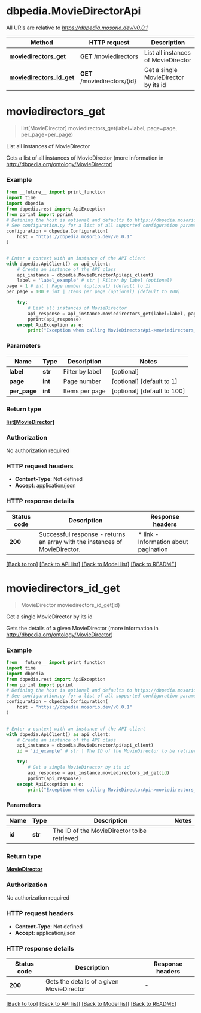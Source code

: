 # dbpedia.MovieDirectorApi

All URIs are relative to *https://dbpedia.mosorio.dev/v0.0.1*

Method | HTTP request | Description
------------- | ------------- | -------------
[**moviedirectors_get**](MovieDirectorApi.md#moviedirectors_get) | **GET** /moviedirectors | List all instances of MovieDirector
[**moviedirectors_id_get**](MovieDirectorApi.md#moviedirectors_id_get) | **GET** /moviedirectors/{id} | Get a single MovieDirector by its id


# **moviedirectors_get**
> list[MovieDirector] moviedirectors_get(label=label, page=page, per_page=per_page)

List all instances of MovieDirector

Gets a list of all instances of MovieDirector (more information in http://dbpedia.org/ontology/MovieDirector)

### Example

```python
from __future__ import print_function
import time
import dbpedia
from dbpedia.rest import ApiException
from pprint import pprint
# Defining the host is optional and defaults to https://dbpedia.mosorio.dev/v0.0.1
# See configuration.py for a list of all supported configuration parameters.
configuration = dbpedia.Configuration(
    host = "https://dbpedia.mosorio.dev/v0.0.1"
)


# Enter a context with an instance of the API client
with dbpedia.ApiClient() as api_client:
    # Create an instance of the API class
    api_instance = dbpedia.MovieDirectorApi(api_client)
    label = 'label_example' # str | Filter by label (optional)
page = 1 # int | Page number (optional) (default to 1)
per_page = 100 # int | Items per page (optional) (default to 100)

    try:
        # List all instances of MovieDirector
        api_response = api_instance.moviedirectors_get(label=label, page=page, per_page=per_page)
        pprint(api_response)
    except ApiException as e:
        print("Exception when calling MovieDirectorApi->moviedirectors_get: %s\n" % e)
```

### Parameters

Name | Type | Description  | Notes
------------- | ------------- | ------------- | -------------
 **label** | **str**| Filter by label | [optional] 
 **page** | **int**| Page number | [optional] [default to 1]
 **per_page** | **int**| Items per page | [optional] [default to 100]

### Return type

[**list[MovieDirector]**](MovieDirector.md)

### Authorization

No authorization required

### HTTP request headers

 - **Content-Type**: Not defined
 - **Accept**: application/json

### HTTP response details
| Status code | Description | Response headers |
|-------------|-------------|------------------|
**200** | Successful response - returns an array with the instances of MovieDirector. |  * link - Information about pagination <br>  |

[[Back to top]](#) [[Back to API list]](../README.md#documentation-for-api-endpoints) [[Back to Model list]](../README.md#documentation-for-models) [[Back to README]](../README.md)

# **moviedirectors_id_get**
> MovieDirector moviedirectors_id_get(id)

Get a single MovieDirector by its id

Gets the details of a given MovieDirector (more information in http://dbpedia.org/ontology/MovieDirector)

### Example

```python
from __future__ import print_function
import time
import dbpedia
from dbpedia.rest import ApiException
from pprint import pprint
# Defining the host is optional and defaults to https://dbpedia.mosorio.dev/v0.0.1
# See configuration.py for a list of all supported configuration parameters.
configuration = dbpedia.Configuration(
    host = "https://dbpedia.mosorio.dev/v0.0.1"
)


# Enter a context with an instance of the API client
with dbpedia.ApiClient() as api_client:
    # Create an instance of the API class
    api_instance = dbpedia.MovieDirectorApi(api_client)
    id = 'id_example' # str | The ID of the MovieDirector to be retrieved

    try:
        # Get a single MovieDirector by its id
        api_response = api_instance.moviedirectors_id_get(id)
        pprint(api_response)
    except ApiException as e:
        print("Exception when calling MovieDirectorApi->moviedirectors_id_get: %s\n" % e)
```

### Parameters

Name | Type | Description  | Notes
------------- | ------------- | ------------- | -------------
 **id** | **str**| The ID of the MovieDirector to be retrieved | 

### Return type

[**MovieDirector**](MovieDirector.md)

### Authorization

No authorization required

### HTTP request headers

 - **Content-Type**: Not defined
 - **Accept**: application/json

### HTTP response details
| Status code | Description | Response headers |
|-------------|-------------|------------------|
**200** | Gets the details of a given MovieDirector |  -  |

[[Back to top]](#) [[Back to API list]](../README.md#documentation-for-api-endpoints) [[Back to Model list]](../README.md#documentation-for-models) [[Back to README]](../README.md)

